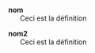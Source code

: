 **nom**\
 &nbsp;&nbsp;&nbsp;&nbsp;&nbsp;&nbsp;Ceci est la définition
 
**nom2**\
 &nbsp;&nbsp;&nbsp;&nbsp;&nbsp;&nbsp;Ceci est la définition


